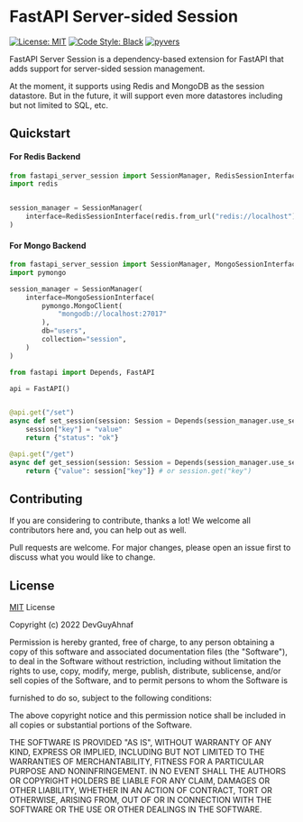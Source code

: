 # FastAPI Server-sided Session

[![License: MIT](https://img.shields.io/badge/License-MIT-lightgrey.svg?style=flat-square)](https://opensource.org/licenses/MIT)
[![Code Style: Black](https://img.shields.io/badge/Code%20Style-Black-black?style=flat-square)](https://github.com/psf/black)
[![pyvers](https://img.shields.io/badge/python-3.6+-blue?style=flat-square)]()

FastAPI Server Session is a dependency-based extension for FastAPI that adds support for server-sided session management.

At the moment, it supports using Redis and MongoDB as the session datastore. But in the future, it will support even more datastores including but not limited to SQL, etc.

## Quickstart

#### For Redis Backend
```py
from fastapi_server_session import SessionManager, RedisSessionInterface, Session
import redis


session_manager = SessionManager(
    interface=RedisSessionInterface(redis.from_url("redis://localhost"))
)
```

#### For Mongo Backend
```py
from fastapi_server_session import SessionManager, MongoSessionInterface, Session
import pymongo

session_manager = SessionManager(
    interface=MongoSessionInterface(
        pymongo.MongoClient(
            "mongodb://localhost:27017"
        ),
        db="users",
        collection="session",
    )
)

```

```py
from fastapi import Depends, FastAPI

api = FastAPI()


@api.get("/set")
async def set_session(session: Session = Depends(session_manager.use_session)):
    session["key"] = "value"
    return {"status": "ok"}

@api.get("/get")
async def get_session(session: Session = Depends(session_manager.use_session)):
    return {"value": session["key"]} # or session.get("key")
```

## Contributing

If you are considering to contribute, thanks a lot! We welcome all contributors here and, you can help out as well.

Pull requests are welcome. For major changes, please open an issue first to discuss what you would like to change.

## License

[MIT](https://choosealicense.com/licenses/mit/) License

Copyright (c) 2022 DevGuyAhnaf

Permission is hereby granted, free of charge, to any person obtaining a copy
of this software and associated documentation files (the "Software"), to deal
in the Software without restriction, including without limitation the rights
to use, copy, modify, merge, publish, distribute, sublicense, and/or sell
copies of the Software, and to permit persons to whom the Software is

furnished to do so, subject to the following conditions:

The above copyright notice and this permission notice shall be included in all
copies or substantial portions of the Software.

THE SOFTWARE IS PROVIDED "AS IS", WITHOUT WARRANTY OF ANY KIND, EXPRESS OR
IMPLIED, INCLUDING BUT NOT LIMITED TO THE WARRANTIES OF MERCHANTABILITY,
FITNESS FOR A PARTICULAR PURPOSE AND NONINFRINGEMENT. IN NO EVENT SHALL THE
AUTHORS OR COPYRIGHT HOLDERS BE LIABLE FOR ANY CLAIM, DAMAGES OR OTHER
LIABILITY, WHETHER IN AN ACTION OF CONTRACT, TORT OR OTHERWISE, ARISING FROM,
OUT OF OR IN CONNECTION WITH THE SOFTWARE OR THE USE OR OTHER DEALINGS IN THE
SOFTWARE.
